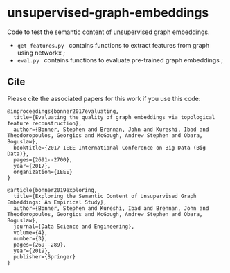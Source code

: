 # unsupervised-graph-embeddings
Code to test the semantic content of unsupervised graph embeddings. 

- `get_features.py ` contains functions to extract features from graph using networkx ; 
- `eval.py ` contains functions to evaluate pre-trained graph embeddings ;

## Cite

Please cite the associated papers for this work if you use this code:

```
@inproceedings{bonner2017evaluating,
  title={Evaluating the quality of graph embeddings via topological feature reconstruction},
  author={Bonner, Stephen and Brennan, John and Kureshi, Ibad and Theodoropoulos, Georgios and McGough, Andrew Stephen and Obara, Boguslaw},
  booktitle={2017 IEEE International Conference on Big Data (Big Data)},
  pages={2691--2700},
  year={2017},
  organization={IEEE}
}

@article{bonner2019exploring,
  title={Exploring the Semantic Content of Unsupervised Graph Embeddings: An Empirical Study},
  author={Bonner, Stephen and Kureshi, Ibad and Brennan, John and Theodoropoulos, Georgios and McGough, Andrew Stephen and Obara, Boguslaw},
  journal={Data Science and Engineering},
  volume={4},
  number={3},
  pages={269--289},
  year={2019},
  publisher={Springer}
}

```
